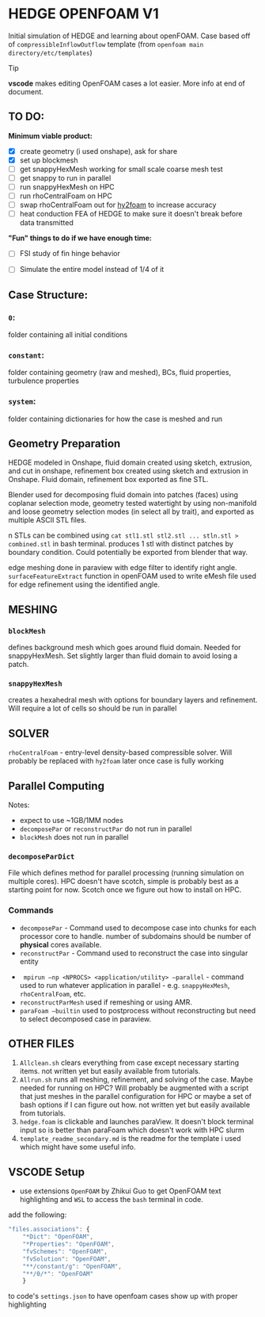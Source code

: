 # HEDGE OPENFOAM V1
Initial simulation of HEDGE and learning about openFOAM. Case based off of `compressibleInflowOutflow` template (from `openfoam main directory/etc/templates`)
>[!TIP]
>**vscode** makes editing OpenFOAM cases a lot easier. More info at end of document.


## TO DO:
**Minimum viable product:**
- [x] create geometry (i used onshape), ask for share
- [x] set up blockmesh
- [ ] get snappyHexMesh working for small scale coarse mesh test
- [ ] get snappy to run in parallel
- [ ] run snappyHexMesh on HPC
- [ ] run rhoCentralFoam on HPC
- [ ] swap rhoCentralFoam out for [hy2foam](https://hystrath.github.io/solvers/fleming/hy2foam/) to increase accuracy
- [ ] heat conduction FEA of HEDGE to make sure it doesn't break before data transmitted 

**"Fun" things to do if we have enough time:** 
- [ ] FSI study of fin hinge behavior
- [ ] Simulate the entire model instead of 1/4 of it




## Case Structure:
### `0`:
folder containing all initial conditions
### `constant`: 
folder containing geometry (raw and meshed), BCs, fluid properties, turbulence properties
### `system`:
folder containing dictionaries for how the case is meshed and run
## Geometry Preparation
HEDGE modeled in Onshape, fluid domain created using sketch, extrusion, and cut in onshape, refinement box created using sketch and extrusion in Onshape. Fluid domain, refinement box exported as fine STL.

Blender used for decomposing fluid domain into patches (faces) using coplanar selection mode, geometry tested watertight by using non-manifold and loose geometry selection modes (in select all by trait), and exported as multiple ASCII STL files. 

 n STLs can be combined using `cat stl1.stl stl2.stl ... stln.stl > combined.stl` in bash terminal. produces 1 stl with distinct patches by boundary condition. Could potentially be exported from blender that way. 

edge meshing done in paraview with edge filter to identify right angle.  `surfaceFeatureExtract` function in openFOAM used to write eMesh file used for edge refinement using the identified angle.

## MESHING
### `blockMesh`
defines background mesh which goes around fluid domain. Needed for snappyHexMesh. Set slightly larger than fluid domain to avoid losing a patch.
### `snappyHexMesh`
creates a hexahedral mesh with options for boundary layers and refinement. Will require a lot of cells so should be run in parallel

## SOLVER
`rhoCentralFoam` - entry-level density-based compressible solver. Will probably be replaced with `hy2foam` later once case is fully working
## Parallel Computing
Notes:
- expect to use ~1GB/1MM nodes
- `decomposePar` or `reconstructPar` do not run in parallel
- `blockMesh` does not run in parallel
### `decomposeParDict` 
File which defines method for parallel processing (running simulation on multiple cores). HPC doesn't have scotch, simple is probably best as a starting point for now. Scotch once we figure out how to install on HPC.
### Commands
+ `decomposePar` - Command used to decompose case into chunks for each processor core to handle. number of subdomains should be number of **physical** cores available.
+ `reconstructPar` - Command used to reconstruct the case into singular entity
- ` mpirun –np <NPROCS> <application/utility> –parallel` - command used to run whatever application in parallel - e.g. `snappyHexMesh`, `rhoCentralFoam`, etc.
- `reconstructParMesh` used if remeshing or using AMR. 
- `paraFoam –builtin` used to postprocess without reconstructing but need to select decomposed case in paraview. 



## OTHER FILES
1. `Allclean.sh` clears everything from case except necessary starting items. not written yet but easily available from tutorials.
1.  `Allrun.sh` runs all meshing, refinement, and solving of the case. Maybe needed for running on HPC? Will probably be augmented with a script that just meshes in the parallel configuration for HPC or maybe a set of bash options if I can figure out how. not written yet but easily available from tutorials.
1. `hedge.foam` is clickable and launches paraView. It doesn't block terminal input so is better than paraFoam which doesn't work with HPC slurm
1. `template_readme_secondary.md` is the readme for the template i used which might have some useful info.

## VSCODE Setup
 - use extensions `OpenFOAM` by Zhikui Guo to get OpenFOAM text highlighting and `WSL` to access the `bash` terminal in code. 

add the following:
```js
"files.associations": {
    "*Dict": "OpenFOAM",
    "*Properties": "OpenFOAM",
    "fvSchemes": "OpenFOAM",
    "fvSolution": "OpenFOAM",
    "**/constant/g": "OpenFOAM",
    "**/0/*": "OpenFOAM"
    }
```
to code's `settings.json` to have openfoam cases show up with proper highlighting

